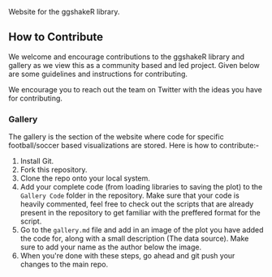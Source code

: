 Website for the ggshakeR library.

## How to Contribute

We welcome and encourage contributions to the ggshakeR library and gallery as we view this as a community based and led project. Given below are some guidelines and instructions for contributing. 

We encourage you to reach out the team on Twitter with the ideas you have for contributing.

### Gallery

The gallery is the section of the website where code for specific football/soccer based visualizations are stored. Here is how to contribute:-

1. Install Git.
2. Fork this repository. 
3. Clone the repo onto your local system. 
4. Add your complete code (from loading libraries to saving the plot) to the `Gallery Code` folder in the repository. Make sure that your code is heavily commented, feel free to check out the scripts that are already present in the repository to get familiar with the preffered format for the script.    
5. Go to the `gallery.md` file and add in an image of the plot you have added the code for, along with a small description (The data source). Make sure to add your name as the author below the image.
6. When you're done with these steps, go ahead and git push your changes to the main repo. 

